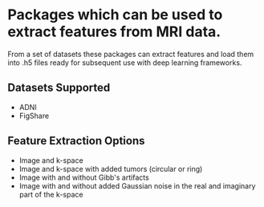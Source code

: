 # Packages which can be used to extract features from MRI data.

From a set of datasets these packages can extract features and load them into .h5 files ready for subsequent use with deep learning frameworks.

## Datasets Supported
- ADNI
- FigShare

## Feature Extraction Options
- Image and k-space
- Image and k-space with added tumors (circular or ring)
- Image with and without Gibb's artifacts
- Image with and without added Gaussian noise in the real and imaginary part of the k-space

